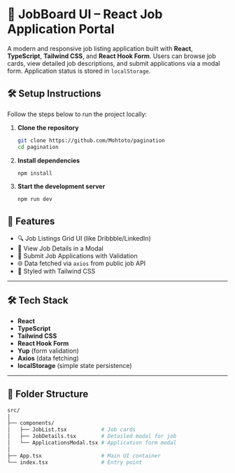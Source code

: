 # 💼 JobBoard UI – React Job Application Portal

A modern and responsive job listing application built with **React**, **TypeScript**, **Tailwind CSS**, and **React Hook Form**. Users can browse job cards, view detailed job descriptions, and submit applications via a modal form. Application status is stored in 
`localStorage`.
## 🛠 Setup Instructions

Follow the steps below to run the project locally:

1. **Clone the repository**

   ```bash
   git clone https://github.com/Mohtoto/pagination
   cd pagination


2. **Install dependencies**

    ```bash
    npm install
   ```
3. **Start the development server**

   ```bash
   npm run dev
   ```
## 🚀 Features

- 🔍 Job Listings Grid UI (like Dribbble/LinkedIn)
- 📄 View Job Details in a Modal
- 📝 Submit Job Applications with Validation
- 🌐 Data fetched via `axios` from public job API
- 💅 Styled with Tailwind CSS

---


## 🛠 Tech Stack

- **React**
- **TypeScript**
- **Tailwind CSS**
- **React Hook Form**
- **Yup** (form validation)
- **Axios** (data fetching)
- **localStorage** (simple state persistence)

---


## 🧩 Folder Structure

```bash
src/
│
├── components/
│   ├── JobList.tsx           # Job cards
│   ├── JobDetails.tsx        # Detailed modal for job
│   └── ApplicationsModal.tsx # Application form modal
│
├── App.tsx                   # Main UI container
└── index.tsx                 # Entry point
